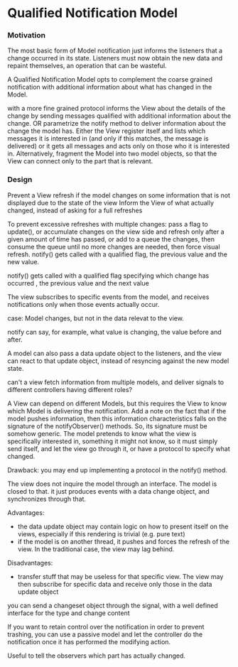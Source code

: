 # Qualified Notification Model

### Motivation

The most basic form of Model notification just informs the listeners that 
a change occurred in its state. Listeners must now obtain the new data and
repaint themselves, an operation that can be wasteful.

A Qualified Notification Model opts to complement the coarse grained
notification with additional information about what has changed in the
Model. 



with a more fine grained protocol informs the View about the details of the 
change by sending messages qualified with additional information about the
change. 
OR parametrize the notify method to deliver
information about the change the model has.  Either the View register itself
and lists which messages it is interested in (and only if this matches, the
message is delivered) or it gets all messages and acts only on those who it is
interested in. Alternatively, fragment the Model into two model objects, so
that the View can connect only to the part that is relevant.

### Design



Prevent a View refresh if
the model changes on some information that is not displayed due to the state of
the view Inform the View of what actually changed, instead of asking for a full
refreshes



To prevent excessive refreshes with multiple changes: pass a flag to update(),
or accumulate changes on the view side and refresh only after a given amount of
time has passed, or add to a queue the changes, then consume the queue until no
more changes are needed, then force visual refresh.  notify() gets called with
a qualified flag, the previous value and the new value.

notify() gets called with a qualified flag specifying which change has occurred
, the previous value and the next value

The view subscribes to specific events from the model, and 
receives notifications only when those events actually occur.

case: Model changes, but not in the data relevat to the view.

notify can say, for example, what value is changing, the value before and after.

A model can also pass a data update object to the listeners, and the view can react
to that update object, instead of resyncing against the new model state.

can't a view fetch information from multiple models, and deliver signals to different controllers having different roles?

A View can depend on different Models, but this requires the View to know which Model is delivering the notification.
Add a note on the fact that if the model pushes information, then this information characteristics falls on the signature of the notifyObserver() methods. So, its signature must be somehow generic. The model pretends to know what the view is specifically interested in, something it might not know, so it must simply send itself, and let the view go through it, or have a protocol to specify what changed.

Drawback: you may end up implementing a protocol in the notify() method.

The view does not inquire the model through an interface.
The model is closed to that. it just produces events with
a data change object, and synchronizes through that.

Advantages: 
 - the data update object may contain logic on how to present itself on the views, especially if this rendering is trivial (e.g. pure text)
 - if the model is on another thread, it pushes and forces the refresh of the view. In the traditional case, the view may lag behind.

Disadvantages:
 - transfer stuff that may be useless for that specific view. The view may then subscribe for specific data and receive only those in the data update object



you can send a changeset object through the signal, with a well defined interface
for the type and change content


If you want to retain control over the notification in order to 
prevent trashing, you can use a passive model and let the controller do the notification
once it has performed the modifying action.

Useful to tell the observers which part has actually changed.
